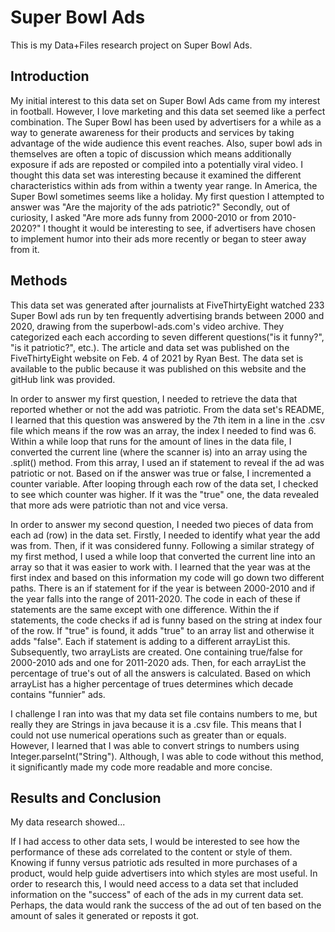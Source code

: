 # Super Bowl Ads

This is my Data+Files research project on Super Bowl Ads.

## Introduction
My initial interest to this data set on Super Bowl Ads came from my interest in football. However, I love marketing and this data set seemed like a perfect combination. The Super Bowl has been used by advertisers for a while as a way to generate awareness for their products and services by taking advantage of the wide audience this event reaches. Also, super bowl ads in themselves are often a topic of discussion which means additionally exposure if ads are reposted or compiled into a potentially viral video. I thought this data set was interesting because it examined the different characteristics within ads from within a twenty year range. In America, the Super Bowl sometimes seems like a holiday. My first question I attempted to answer was "Are the majority of the ads patriotic?" Secondly, out of curiosity, I asked "Are more ads funny from 2000-2010 or from 2010-2020?" I thought it would be interesting to see, if advertisers have chosen to implement humor into their ads more recently or began to steer away from it.

## Methods
This data set was generated after journalists at FiveThirtyEight watched 233 Super Bowl ads run by ten frequently advertising brands between 2000 and 2020, drawing from the superbowl-ads.com's video archive. They categorized each each according to seven different questions("is it funny?", "is it patriotic?", etc.). The article and data set was published on the FiveThirtyEight website on Feb. 4 of 2021 by Ryan Best. The data set is available to the public because it was published on this website and the gitHub link was provided.  

In order to answer my first question, I needed to retrieve the data that reported whether or not the add was patriotic. From the data set's README, I learned that this question was answered by the 7th item in a line in the .csv file which means if the row was an array, the index I needed to find was 6. Within a while loop that runs for the amount of lines in the data file, I converted the current line (where the scanner is) into an array using the .split() method. From this array, I used an if statement to reveal if the ad was patriotic or not. Based on if the answer was true or false, I incremented a counter variable. After looping through each row of the data set, I checked to see which counter was higher. If it was the "true" one, the data revealed that more ads were patriotic than not and vice versa.

In order to answer my second question, I needed two pieces of data from each ad (row) in the data set. Firstly, I needed to identify what year the add was from. Then, if it was considered funny. Following a similar strategy of my first method, I used a while loop that converted the current line into an array so that it was easier to work with. I learned that the year was at the first index and based on this information my code will go down two different paths. There is an if statement for if the year is between 2000-2010 and if the year falls into the range of 2011-2020. The code in each of these if statements are the same except with one difference. Within the if statements, the code checks if ad is funny based on the string at index four of the row. If "true" is found, it adds "true" to an array list and otherwise it adds "false". Each if statement is adding to a different arrayList this. Subsequently, two arrayLists are created. One containing true/false for 2000-2010 ads and one for 2011-2020 ads. Then, for each arrayList the percentage of true's out of all the answers is calculated. Based on which arrayList has a higher percentage of trues determines which decade contains "funnier" ads.

I challenge I ran into was that my data set file contains numbers to me, but really they are Strings in java because it is a .csv file. This means that I could not use numerical operations such as greater than or equals. However, I learned that I was able to convert strings to numbers using Integer.parseInt("String"). Although, I was able to code without this method, it significantly made my code more readable and more concise.

## Results and Conclusion
My data research showed... 

If I had access to other data sets, I would be interested to see how the performance of these ads correlated to the content or style of them. Knowing if funny versus patriotic ads resulted in more purchases of a product, would help guide advertisers into which styles are most useful. In order to research this, I would need access to a data set that included information on the "success" of each of the ads in my current data set. Perhaps, the data would rank the success of the ad out of ten based on the amount of sales it generated or reposts it got.
